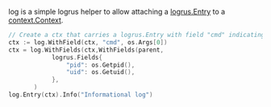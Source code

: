 log is a simple logrus helper to allow attaching a [logrus.Entry](https://godoc.org/github.com/sirupsen/logrus#Entry)
to a [context.Context](https://golang.org/pkg/context/#Context).

```go
// Create a ctx that carries a logrus.Entry with field "cmd" indicating the executable being run
ctx := log.WithField(ctx, "cmd", os.Args[0])
ctx = log.WithFields(ctx,WithFields(parent, 
            logrus.Fields{
                "pid": os.Getpid(),
                "uid": os.Getuid(),
            },
       )
log.Entry(ctx).Info("Informational log")
```
